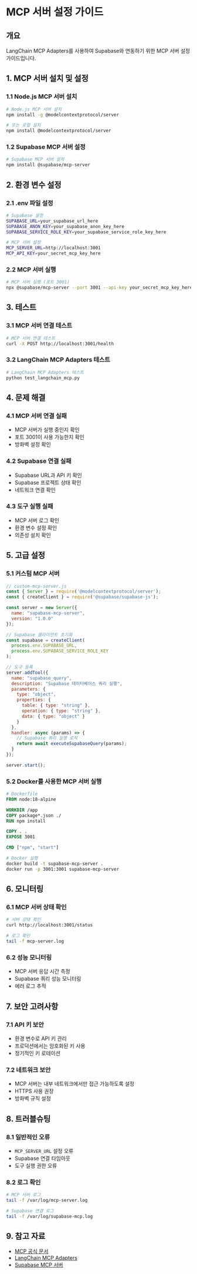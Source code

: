 # MCP 서버 설정 가이드

## **개요**
LangChain MCP Adapters를 사용하여 Supabase와 연동하기 위한 MCP 서버 설정 가이드입니다.

## **1. MCP 서버 설치 및 설정**

### **1.1 Node.js MCP 서버 설치**
```bash
# Node.js MCP 서버 설치
npm install -g @modelcontextprotocol/server

# 또는 로컬 설치
npm install @modelcontextprotocol/server
```

### **1.2 Supabase MCP 서버 설정**
```bash
# Supabase MCP 서버 설치
npm install @supabase/mcp-server
```

## **2. 환경 변수 설정**

### **2.1 .env 파일 설정**
```bash
# Supabase 설정
SUPABASE_URL=your_supabase_url_here
SUPABASE_ANON_KEY=your_supabase_anon_key_here
SUPABASE_SERVICE_ROLE_KEY=your_supabase_service_role_key_here

# MCP 서버 설정
MCP_SERVER_URL=http://localhost:3001
MCP_API_KEY=your_secret_mcp_key_here
```

### **2.2 MCP 서버 실행**
```bash
# MCP 서버 실행 (포트 3001)
npx @supabase/mcp-server --port 3001 --api-key your_secret_mcp_key_here
```

## **3. 테스트**

### **3.1 MCP 서버 연결 테스트**
```bash
# MCP 서버 연결 테스트
curl -X POST http://localhost:3001/health
```

### **3.2 LangChain MCP Adapters 테스트**
```bash
# LangChain MCP Adapters 테스트
python test_langchain_mcp.py
```

## **4. 문제 해결**

### **4.1 MCP 서버 연결 실패**
- MCP 서버가 실행 중인지 확인
- 포트 3001이 사용 가능한지 확인
- 방화벽 설정 확인

### **4.2 Supabase 연결 실패**
- Supabase URL과 API 키 확인
- Supabase 프로젝트 상태 확인
- 네트워크 연결 확인

### **4.3 도구 실행 실패**
- MCP 서버 로그 확인
- 환경 변수 설정 확인
- 의존성 설치 확인

## **5. 고급 설정**

### **5.1 커스텀 MCP 서버**
```javascript
// custom-mcp-server.js
const { Server } = require('@modelcontextprotocol/server');
const { createClient } = require('@supabase/supabase-js');

const server = new Server({
  name: "supabase-mcp-server",
  version: "1.0.0"
});

// Supabase 클라이언트 초기화
const supabase = createClient(
  process.env.SUPABASE_URL,
  process.env.SUPABASE_SERVICE_ROLE_KEY
);

// 도구 등록
server.addTool({
  name: "supabase_query",
  description: "Supabase 데이터베이스 쿼리 실행",
  parameters: {
    type: "object",
    properties: {
      table: { type: "string" },
      operation: { type: "string" },
      data: { type: "object" }
    }
  },
  handler: async (params) => {
    // Supabase 쿼리 실행 로직
    return await executeSupabaseQuery(params);
  }
});

server.start();
```

### **5.2 Docker를 사용한 MCP 서버 실행**
```dockerfile
# Dockerfile
FROM node:18-alpine

WORKDIR /app
COPY package*.json ./
RUN npm install

COPY . .
EXPOSE 3001

CMD ["npm", "start"]
```

```bash
# Docker 실행
docker build -t supabase-mcp-server .
docker run -p 3001:3001 supabase-mcp-server
```

## **6. 모니터링**

### **6.1 MCP 서버 상태 확인**
```bash
# 서버 상태 확인
curl http://localhost:3001/status

# 로그 확인
tail -f mcp-server.log
```

### **6.2 성능 모니터링**
- MCP 서버 응답 시간 측정
- Supabase 쿼리 성능 모니터링
- 에러 로그 추적

## **7. 보안 고려사항**

### **7.1 API 키 보안**
- 환경 변수로 API 키 관리
- 프로덕션에서는 암호화된 키 사용
- 정기적인 키 로테이션

### **7.2 네트워크 보안**
- MCP 서버는 내부 네트워크에서만 접근 가능하도록 설정
- HTTPS 사용 권장
- 방화벽 규칙 설정

## **8. 트러블슈팅**

### **8.1 일반적인 오류**
- `MCP_SERVER_URL` 설정 오류
- Supabase 연결 타임아웃
- 도구 실행 권한 오류

### **8.2 로그 확인**
```bash
# MCP 서버 로그
tail -f /var/log/mcp-server.log

# Supabase 연결 로그
tail -f /var/log/supabase-mcp.log
```

## **9. 참고 자료**

- [MCP 공식 문서](https://modelcontextprotocol.io/)
- [LangChain MCP Adapters](https://github.com/langchain-ai/langchain-mcp-adapters)
- [Supabase MCP 서버](https://github.com/supabase/mcp-server)
